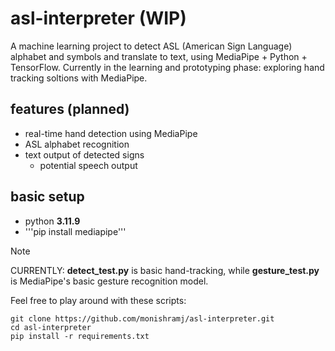 # asl-interpreter (WIP)
A machine learning project to detect ASL (American Sign Language) alphabet and symbols and translate to text, using MediaPipe + Python + TensorFlow. Currently in the learning and prototyping phase: exploring hand tracking soltions with MediaPipe.

## features (planned)
- real-time hand detection using MediaPipe
- ASL alphabet recognition
- text output of detected signs
    - potential speech output

## basic setup
- python __3.11.9__
- '''pip install mediapipe'''

> [!NOTE]
> CURRENTLY: __detect_test.py__ is basic hand-tracking, while __gesture_test.py__ is MediaPipe's basic gesture recognition model.

Feel free to play around with these scripts:
```
git clone https://github.com/monishramj/asl-interpreter.git
cd asl-interpreter
pip install -r requirements.txt
```